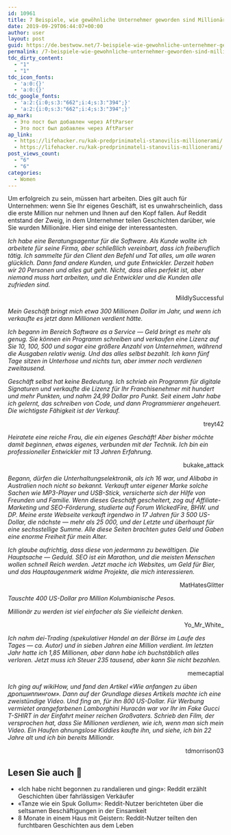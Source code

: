 ```yaml
---
id: 10961
title: 7 Beispiele, wie gewöhnliche Unternehmer geworden sind Millionäre
date: 2019-09-29T06:44:07+00:00
author: user
layout: post
guid: https://de.bestwow.net/7-beispiele-wie-gewohnliche-unternehmer-geworden-sind-millionare/
permalink: /7-beispiele-wie-gewohnliche-unternehmer-geworden-sind-millionare/
tdc_dirty_content:
  - "1"
  - "1"
tdc_icon_fonts:
  - 'a:0:{}'
  - 'a:0:{}'
tdc_google_fonts:
  - 'a:2:{i:0;s:3:"662";i:4;s:3:"394";}'
  - 'a:2:{i:0;s:3:"662";i:4;s:3:"394";}'
ap_mark:
  - Это пост был добавлен через AftParser
  - Это пост был добавлен через AftParser
ap_link:
  - https://lifehacker.ru/kak-predprinimateli-stanovilis-millionerami/
  - https://lifehacker.ru/kak-predprinimateli-stanovilis-millionerami/
post_views_count:
  - "6"
  - "6"
categories:
  - Women
---
```

Um erfolgreich zu sein, müssen hart arbeiten. Dies gilt auch für Unternehmen: wenn Sie Ihr eigenes Geschäft, ist es unwahrscheinlich, dass die erste Million nur nehmen und Ihnen auf den Kopf fallen. Auf Reddit entstand der Zweig, in dem Unternehmer teilen Geschichten darüber, wie Sie wurden Millionäre. Hier sind einige der interessantesten.

_Ich habe eine Beratungsagentur für die Software. Als Kunde wollte ich arbeitete für seine Firma, aber schließlich vereinbart, dass ich freiberuflich tätig. Ich sammelte für den Client den Befehl und Tat alles, um alle waren glücklich. Dann fand andere Kunden, und gute Entwickler. Derzeit haben wir 20 Personen und alles gut geht. Nicht, dass alles perfekt ist, aber niemand muss hart arbeiten, und die Entwickler und die Kunden alle zufrieden sind._

<p style="text-align: right">
  MildlySuccessful
</p>

_Mein Geschäft bringt mich etwa 300 Millionen Dollar im Jahr, und wenn ich verkaufte es jetzt dann Millionen verdient hätte._

_Ich begann im Bereich Software as a Service — Geld bringt es mehr als genug. Sie können ein Programm schreiben und verkaufen eine Lizenz auf Sie 10, 100, 500 und sogar eine größere Anzahl von Unternehmen, während die Ausgaben relativ wenig. Und das alles selbst bezahlt. Ich kann fünf Tage sitzen in Unterhose und nichts tun, aber immer noch verdienen zweitausend._

_Geschäft selbst hat keine Bedeutung. Ich schrieb ein Programm für digitale Signaturen und verkaufte die Lizenz für Ihr Franchisenehmer mit hundert und mehr Punkten, und nahm 24,99 Dollar pro Punkt. Seit einem Jahr habe ich gelernt, das schreiben von Code, und dann Programmierer angeheuert. Die wichtigste Fähigkeit ist der Verkauf._

<p style="text-align: right">
  treyt42
</p>

_Heiratete eine reiche Frau, die ein eigenes Geschäft! Aber bisher möchte damit beginnen, etwas eigenes, verbunden mit der Technik. Ich bin ein professioneller Entwickler mit 13 Jahren Erfahrung._

<p style="text-align: right">
  bukake_attack
</p></p> 

_Begann, dürfen die Unterhaltungselektronik, als ich 16 war, und Alibaba in Australien noch nicht so bekannt. Verkauft unter eigener Marke solche Sachen wie MP3-Player und USB-Stick, versicherte sich der Hilfe von Freunden und Familie. Wenn dieses Geschäft gescheitert, zog auf Affiliate-Marketing und SEO-Förderung, studierte auf Forum WickedFire, BHW. und DP. Meine erste Webseite verkauft irgendwo in 17 Jahren für 3 500 US-Dollar, die nächste — mehr als 25 000, und der Letzte und überhaupt für eine sechsstellige Summe. Alle diese Seiten brachten gutes Geld und Gaben eine enorme Freiheit für mein Alter._

_Ich glaube aufrichtig, dass diese von jedermann zu bewältigen. Die Hauptsache — Geduld. SEO ist ein Marathon, und die meisten Menschen wollen schnell Reich werden. Jetzt mache ich Websites, um Geld für Bier, und das Hauptaugenmerk widme Projekte, die mich interessieren._

<p style="text-align: right">
  MatHatesGlitter
</p>

_Tauschte 400 US-Dollar pro Million Kolumbianische Pesos._

_Millionär zu werden ist viel einfacher als Sie vielleicht denken._

<p style="text-align: right">
  Yo_Mr_White_
</p>

_Ich nahm dei-Trading (spekulativer Handel an der Börse im Laufe des Tages — ca. Autor) und in sieben Jahren eine Million verdient. Im letzten Jahr hatte ich 1,85 Millionen, aber dann habe ich buchstäblich alles verloren. Jetzt muss ich Steuer 235 tausend, aber kann Sie nicht bezahlen._

<p style="text-align: right">
  memecaptial
</p></p> 

_Ich ging auf wikiHow, und fand den Artikel «Wie anfangen zu üben дропшиппингом». Dann auf der Grundlage dieses Artikels machte ich eine zweistündige Video. Und fing an, für ihn 800 US-Dollar. Für Werbung vermietet orangefarbenen Lamborghini Huracán war vor Ihr im Fake Gucci T-SHIRT in der Einfahrt meiner reichen Großvaters. Schrieb den Film, der versprochen hat, dass Sie Millionen verdienen, wie ich, wenn man sich mein Video. Ein Haufen ahnungslose Kiddies kaufte ihn, und siehe, ich bin 22 Jahre alt und ich bin bereits Millionär._

<p style="text-align: right">
  tdmorrison03
</p>

<div>
  <h2 class="read-also__title">
    <span>Lesen Sie auch</span> <span>🧐 </span>
  </h2>
  
  <ul class="read-also__list">
    <li>
      «Ich habe nicht begonnen zu randalieren und ging»: Reddit erzählt Geschichten über fahrlässigen Verkäufer
    </li>
    <li>
      «Tanze wie ein Spuk Gollum»: Reddit-Nutzer berichteten über die seltsamen Beschäftigungen in der Einsamkeit
    </li>
    <li>
      8 Monate in einem Haus mit Geistern: Reddit-Nutzer teilten den furchtbaren Geschichten aus dem Leben
    </li>
  </ul>
</div>